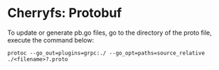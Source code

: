 # Cherryfs: Protobuf

To update or generate pb.go files, go to the directory of the proto file, execute the command
below:

``` protoc --go_out=plugins=grpc:./ --go_opt=paths=source_relative ./<filename>?.proto ```
